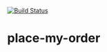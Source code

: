 [![Build Status](https://travis-ci.org/julian-f/place-my-order.png?branch=master)](https://travis-ci.org/<your-username>/place-my-order)

# place-my-order
